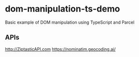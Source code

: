 # dom-manipulation-ts-demo

Basic example of DOM manipulation using TypeScript and Parcel

## APIs
http://ZiptasticAPI.com
https://nominatim.geocoding.ai/
